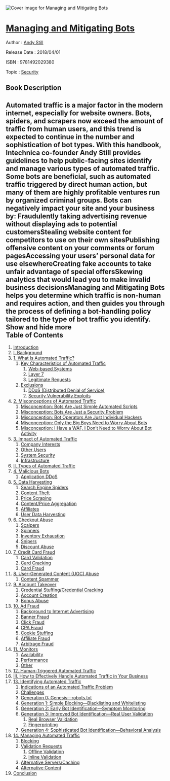 ![Cover image for Managing and Mitigating Bots](https://imgdetail.ebookreading.net/cover/cover/security/EB9781492029380.jpg)

[Managing and Mitigating Bots](https://ebookreading.net/view/book/Managing+and+Mitigating+Bots-EB9781492029380_1.html "Managing and Mitigating Bots")
====================================================================================================================

Author : [Andy Still](https://ebookreading.net/search/author/Andy+Still)

Release Date : 2018/04/01

ISBN : 9781492029380

Topic : [Security](https://ebookreading.net/search/category/security)

Book Description
-----------------

 Automated traffic is a major factor in the modern internet, especially for website owners. Bots, spiders, and scrapers now exceed the amount of traffic from human users, and this trend is expected to continue in the number and sophistication of bot types. With this handbook, Intechnica co-founder Andy Still provides guidelines to help public-facing sites identify and manage various types of automated traffic.
Some bots are beneficial, such as automated traffic triggered by direct human action, but many of them are highly profitable ventures run by organized criminal groups. Bots can negatively impact your site and your business by:
Fraudulently taking advertising revenue without displaying ads to potential customersStealing website content for competitors to use on their own sitesPublishing offensive content on your comments or forum pagesAccessing your users’ personal data for use elsewhereCreating fake accounts to take unfair advantage of special offersSkewing analytics that would lead you to make invalid business decisionsManaging and Mitigating Bots helps you determine which traffic is non-human and requires action, and then guides you through the process of defining a bot-handling policy tailored to the type of bot traffic you identify.
        Show and hide more                
Table of Contents
-----------------

1. [Introduction](https://ebookreading.net/view/book/Managing+and+Mitigating+Bots-EB9781492029380_4.html#idm45787827478920)
1. [I. Background](https://ebookreading.net/view/book/Managing+and+Mitigating+Bots-EB9781492029380_5.html#background_part_i)
1. [1. What Is Automated Traffic?](https://ebookreading.net/view/book/Managing+and+Mitigating+Bots-EB9781492029380_6.html#idm45787834160472)
    1. [Key Characteristics of Automated Traffic](https://ebookreading.net/view/book/Managing+and+Mitigating+Bots-EB9781492029380_6.html#idm45787827459944)
        1. [Web-based Systems](https://ebookreading.net/view/book/Managing+and+Mitigating+Bots-EB9781492029380_6.html#idm45787827456056)
        1. [Layer 7](https://ebookreading.net/view/book/Managing+and+Mitigating+Bots-EB9781492029380_6.html#idm45787827311720)
        1. [Legitimate Requests](https://ebookreading.net/view/book/Managing+and+Mitigating+Bots-EB9781492029380_6.html#idm45787830218568)
    1. [Exclusions](https://ebookreading.net/view/book/Managing+and+Mitigating+Bots-EB9781492029380_6.html#idm45787827456792)
        1. [DDoS (Distributed Denial of Service)](https://ebookreading.net/view/book/Managing+and+Mitigating+Bots-EB9781492029380_6.html#idm45787827444136)
        1. [Security Vulnerability Exploits](https://ebookreading.net/view/book/Managing+and+Mitigating+Bots-EB9781492029380_6.html#idm45787827448728)
1. [2. Misconceptions of Automated Traffic](https://ebookreading.net/view/book/Managing+and+Mitigating+Bots-EB9781492029380_7.html#idm45787827440296)
    1. [Misconception: Bots Are Just Simple Automated Scripts](https://ebookreading.net/view/book/Managing+and+Mitigating+Bots-EB9781492029380_7.html#idm45787827445832)
    1. [Misconception: Bots Are Just a Security Problem](https://ebookreading.net/view/book/Managing+and+Mitigating+Bots-EB9781492029380_7.html#idm45787827427672)
    1. [Misconception: Bot Operators Are Just Individual Hackers](https://ebookreading.net/view/book/Managing+and+Mitigating+Bots-EB9781492029380_7.html#idm45787827426776)
    1. [Misconception: Only the Big Boys Need to Worry About Bots](https://ebookreading.net/view/book/Managing+and+Mitigating+Bots-EB9781492029380_7.html#idm45787827422216)
    1. [Misconception: I Have a WAF, I Don’t Need to Worry About Bot Activity](https://ebookreading.net/view/book/Managing+and+Mitigating+Bots-EB9781492029380_7.html#idm45787827421960)
1. [3. Impact of Automated Traffic](https://ebookreading.net/view/book/Managing+and+Mitigating+Bots-EB9781492029380_8.html#idm45787827403656)
    1. [Company Interests](https://ebookreading.net/view/book/Managing+and+Mitigating+Bots-EB9781492029380_8.html#idm45787827400472)
    1. [Other Users](https://ebookreading.net/view/book/Managing+and+Mitigating+Bots-EB9781492029380_8.html#idm45787827416504)
    1. [System Security](https://ebookreading.net/view/book/Managing+and+Mitigating+Bots-EB9781492029380_8.html#idm45787827393160)
    1. [Infrastructure](https://ebookreading.net/view/book/Managing+and+Mitigating+Bots-EB9781492029380_8.html#idm45787827388856)
1. [II. Types of Automated Traffic](https://ebookreading.net/view/book/Managing+and+Mitigating+Bots-EB9781492029380_9.html#part_two)
1. [4. Malicious Bots](https://ebookreading.net/view/book/Managing+and+Mitigating+Bots-EB9781492029380_10.html#malicious_bots_chap)
    1. [Application DDoS](https://ebookreading.net/view/book/Managing+and+Mitigating+Bots-EB9781492029380_10.html#idm45787827361624)
1. [5. Data Harvesting](https://ebookreading.net/view/book/Managing+and+Mitigating+Bots-EB9781492029380_11.html#idm45787827352792)
    1. [Search Engine Spiders](https://ebookreading.net/view/book/Managing+and+Mitigating+Bots-EB9781492029380_11.html#idm45787827357704)
    1. [Content Theft](https://ebookreading.net/view/book/Managing+and+Mitigating+Bots-EB9781492029380_11.html#idm45787827265224)
    1. [Price Scraping](https://ebookreading.net/view/book/Managing+and+Mitigating+Bots-EB9781492029380_11.html#idm45787827264648)
    1. [Content/Price Aggregation](https://ebookreading.net/view/book/Managing+and+Mitigating+Bots-EB9781492029380_11.html#idm45787827245816)
    1. [Affiliates](https://ebookreading.net/view/book/Managing+and+Mitigating+Bots-EB9781492029380_11.html#idm45787827248760)
    1. [User Data Harvesting](https://ebookreading.net/view/book/Managing+and+Mitigating+Bots-EB9781492029380_11.html#idm45787827251528)
1. [6. Checkout Abuse](https://ebookreading.net/view/book/Managing+and+Mitigating+Bots-EB9781492029380_12.html#checkout_abuse_chap)
    1. [Scalpers](https://ebookreading.net/view/book/Managing+and+Mitigating+Bots-EB9781492029380_12.html#idm45787827230808)
    1. [Spinners](https://ebookreading.net/view/book/Managing+and+Mitigating+Bots-EB9781492029380_12.html#idm45787827224648)
    1. [Inventory Exhaustion](https://ebookreading.net/view/book/Managing+and+Mitigating+Bots-EB9781492029380_12.html#idm45787827215928)
    1. [Snipers](https://ebookreading.net/view/book/Managing+and+Mitigating+Bots-EB9781492029380_12.html#idm45787827228648)
    1. [Discount Abuse](https://ebookreading.net/view/book/Managing+and+Mitigating+Bots-EB9781492029380_12.html#idm45787827221112)
1. [7. Credit Card Fraud](https://ebookreading.net/view/book/Managing+and+Mitigating+Bots-EB9781492029380_13.html#idm45787827238632)
    1. [Card Validation](https://ebookreading.net/view/book/Managing+and+Mitigating+Bots-EB9781492029380_13.html#idm45787827199320)
    1. [Card Cracking](https://ebookreading.net/view/book/Managing+and+Mitigating+Bots-EB9781492029380_13.html#idm45787827196456)
    1. [Card Fraud](https://ebookreading.net/view/book/Managing+and+Mitigating+Bots-EB9781492029380_13.html#idm45787827195752)
1. [8. User-Generated Content (UGC) Abuse](https://ebookreading.net/view/book/Managing+and+Mitigating+Bots-EB9781492029380_14.html#idm45787827189672)
    1. [Content Spammer](https://ebookreading.net/view/book/Managing+and+Mitigating+Bots-EB9781492029380_14.html#idm45787827183880)
1. [9. Account Takeover](https://ebookreading.net/view/book/Managing+and+Mitigating+Bots-EB9781492029380_15.html#account_takeover_ch)
    1. [Credential Stuffing/Credential Cracking](https://ebookreading.net/view/book/Managing+and+Mitigating+Bots-EB9781492029380_15.html#idm45787827175576)
    1. [Account Creation](https://ebookreading.net/view/book/Managing+and+Mitigating+Bots-EB9781492029380_15.html#idm45787827169624)
    1. [Bonus Abuse](https://ebookreading.net/view/book/Managing+and+Mitigating+Bots-EB9781492029380_15.html#bonus_abuse)
1. [10. Ad Fraud](https://ebookreading.net/view/book/Managing+and+Mitigating+Bots-EB9781492029380_16.html#ad_fraud_chapter)
    1. [Background to Internet Advertising](https://ebookreading.net/view/book/Managing+and+Mitigating+Bots-EB9781492029380_16.html#idm45787827148952)
    1. [Banner Fraud](https://ebookreading.net/view/book/Managing+and+Mitigating+Bots-EB9781492029380_16.html#idm45787827150488)
    1. [Click Fraud](https://ebookreading.net/view/book/Managing+and+Mitigating+Bots-EB9781492029380_16.html#click_fraud)
    1. [CPA Fraud](https://ebookreading.net/view/book/Managing+and+Mitigating+Bots-EB9781492029380_16.html#idm45787827145768)
    1. [Cookie Stuffing](https://ebookreading.net/view/book/Managing+and+Mitigating+Bots-EB9781492029380_16.html#idm45787827126120)
    1. [Affiliate Fraud](https://ebookreading.net/view/book/Managing+and+Mitigating+Bots-EB9781492029380_16.html#idm45787827113272)
    1. [Arbitrage Fraud](https://ebookreading.net/view/book/Managing+and+Mitigating+Bots-EB9781492029380_16.html#idm45787827120328)
1. [11. Monitors](https://ebookreading.net/view/book/Managing+and+Mitigating+Bots-EB9781492029380_17.html#idm45787827119912)
    1. [Availability](https://ebookreading.net/view/book/Managing+and+Mitigating+Bots-EB9781492029380_17.html#idm45787827111032)
    1. [Performance](https://ebookreading.net/view/book/Managing+and+Mitigating+Bots-EB9781492029380_17.html#idm45787827093432)
    1. [Other](https://ebookreading.net/view/book/Managing+and+Mitigating+Bots-EB9781492029380_17.html#idm45787827087256)
1. [12. Human-Triggered Automated Traffic](https://ebookreading.net/view/book/Managing+and+Mitigating+Bots-EB9781492029380_18.html#human_tiggered_auto)
1. [III. How to Effectively Handle Automated Traffic in Your Business](https://ebookreading.net/view/book/Managing+and+Mitigating+Bots-EB9781492029380_19.html#idm45787827072456)
1. [13. Identifying Automated Traffic](https://ebookreading.net/view/book/Managing+and+Mitigating+Bots-EB9781492029380_20.html#idm45787827070056)
    1. [Indications of an Automated Traffic Problem](https://ebookreading.net/view/book/Managing+and+Mitigating+Bots-EB9781492029380_20.html#idm45787827076840)
    1. [Challenges](https://ebookreading.net/view/book/Managing+and+Mitigating+Bots-EB9781492029380_20.html#idm45787827060536)
    1. [Generation 0: Genesis—robots.txt](https://ebookreading.net/view/book/Managing+and+Mitigating+Bots-EB9781492029380_20.html#idm45787827060280)
    1. [Generation 1: Simple Blocking—Blacklisting and Whitelisting](https://ebookreading.net/view/book/Managing+and+Mitigating+Bots-EB9781492029380_20.html#idm45787827041928)
    1. [Generation 2: Early Bot Identification—Symptom Monitoring](https://ebookreading.net/view/book/Managing+and+Mitigating+Bots-EB9781492029380_20.html#idm45787827031560)
    1. [Generation 3: Improved Bot Identification—Real User Validation](https://ebookreading.net/view/book/Managing+and+Mitigating+Bots-EB9781492029380_20.html#idm45787827019928)
        1. [Real Browser Validation](https://ebookreading.net/view/book/Managing+and+Mitigating+Bots-EB9781492029380_20.html#idm45787827018216)
        1. [Fingerprinting](https://ebookreading.net/view/book/Managing+and+Mitigating+Bots-EB9781492029380_20.html#idm45787827014360)
    1. [Generation 4: Sophisticated Bot Identification—Behavioral Analysis](https://ebookreading.net/view/book/Managing+and+Mitigating+Bots-EB9781492029380_20.html#idm45787827006376)
1. [14. Managing Automated Traffic](https://ebookreading.net/view/book/Managing+and+Mitigating+Bots-EB9781492029380_21.html#idm45787827078440)
    1. [Blocking](https://ebookreading.net/view/book/Managing+and+Mitigating+Bots-EB9781492029380_21.html#idm45787826981432)
    1. [Validation Requests](https://ebookreading.net/view/book/Managing+and+Mitigating+Bots-EB9781492029380_21.html#idm45787826986520)
        1. [Offline Validation](https://ebookreading.net/view/book/Managing+and+Mitigating+Bots-EB9781492029380_21.html#idm45787826975752)
        1. [Inline Validation](https://ebookreading.net/view/book/Managing+and+Mitigating+Bots-EB9781492029380_21.html#idm45787826976328)
    1. [Alternative Servers/Caching](https://ebookreading.net/view/book/Managing+and+Mitigating+Bots-EB9781492029380_21.html#idm45787826969400)
    1. [Alternative Content](https://ebookreading.net/view/book/Managing+and+Mitigating+Bots-EB9781492029380_21.html#idm45787826963736)
1. [Conclusion](https://ebookreading.net/view/book/Managing+and+Mitigating+Bots-EB9781492029380_22.html#idm45787826964696)
